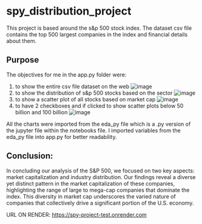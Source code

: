# spy_distribution_project


This project is based around the s&p 500 stock index. The dataset csv file contains the top 500 largest companies in the 
index and financial details about them. 

## Purpose

The objectives for me in the app.py folder were: 
1. to show the entire csv file dataset on the web
   ![image](https://github.com/hugotomita1201/spy_distribution/assets/70402339/49865b39-da0b-44c0-a758-ad367efbf2f7)
3. to show the distribution of s&p 500 stocks based on the sector
   ![image](https://github.com/hugotomita1201/spy_distribution/assets/70402339/db79dca6-dc7c-425e-82b4-566ec57db6af)
4. to show a scatter plot of all stocks based on market cap
   ![image](https://github.com/hugotomita1201/spy_distribution/assets/70402339/be54861a-bfd4-4b7d-949a-9eb6d273c5be)
6. to have 2 checkboxes and if clicked to show scatter plots below 50 billion and 100 billion
   ![image](https://github.com/hugotomita1201/spy_distribution/assets/70402339/f4da9fbe-8a02-418b-8020-1d967c3e9188)



All the charts were imported from the eda_py file which is a .py version of the jupyter file within the notebooks file. 
I imported variables from the eda_py file into app.py for better readability. 


## Conclusion: 
In concluding our analysis of the S&P 500, we focused on two key aspects: market capitalization and industry distribution. Our findings reveal a diverse yet distinct pattern in the market capitalization of these companies, highlighting the range of large to mega-cap companies that dominate the index. This diversity in market cap underscores the varied nature of companies that collectively drive a significant portion of the U.S. economy.

URL ON RENDER: https://spy-project-test.onrender.com


